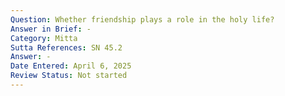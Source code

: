 ```yaml
---
Question: Whether friendship plays a role in the holy life?
Answer in Brief: -
Category: Mitta
Sutta References: SN 45.2
Answer: -
Date Entered: April 6, 2025
Review Status: Not started
---
```

